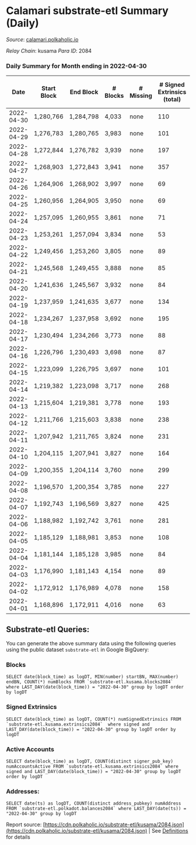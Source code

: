 # Calamari substrate-etl Summary (Daily)

_Source_: [calamari.polkaholic.io](https://calamari.polkaholic.io)

*Relay Chain*: kusama
*Para ID*: 2084



### Daily Summary for Month ending in 2022-04-30


| Date | Start Block | End Block | # Blocks | # Missing | # Signed Extrinsics (total) | # Active Accounts | # Addresses with Balances | # Events | # Transfers | # XCM Transfers In | # XCM Transfers Out |
| ---- | ----------- | --------- | -------- | --------- | --------------------------- | ----------------- | ------------------------- | -------- | ----------- | ------------------ | ------------------- |
| 2022-04-30 | 1,280,766 | 1,284,798 | 4,033 | none  | 110 | 69 | 23,020 | 8,740 | 68 ($56,842.82) |   |   |
| 2022-04-29 | 1,276,783 | 1,280,765 | 3,983 | none  | 101 | 66 |  | 8,592 | 54 ($85,251.08) |   |   |
| 2022-04-28 | 1,272,844 | 1,276,782 | 3,939 | none  | 197 | 127 | 23,001 | 9,072 | 106 ($55,321.54) |   |   |
| 2022-04-27 | 1,268,903 | 1,272,843 | 3,941 | none  | 357 | 215 | 22,991 | 10,068 | 214 ($288,527.80) |   |   |
| 2022-04-26 | 1,264,906 | 1,268,902 | 3,997 | none  | 69 | 41 | 22,964 | 8,421 | 24 ($12,968.30) |   |   |
| 2022-04-25 | 1,260,956 | 1,264,905 | 3,950 | none  | 69 | 43 | 22,956 | 8,319 | 38 ($24,497.42) |   |   |
| 2022-04-24 | 1,257,095 | 1,260,955 | 3,861 | none  | 71 | 41 | 22,950 | 8,168 | 48 ($69,818.96) |   |   |
| 2022-04-23 | 1,253,261 | 1,257,094 | 3,834 | none  | 53 | 28 | 22,941 | 7,996 | 33 ($10,081.85) |   |   |
| 2022-04-22 | 1,249,456 | 1,253,260 | 3,805 | none  | 89 | 50 | 22,931 | 8,160 | 57 ($235,184.29) |   |   |
| 2022-04-21 | 1,245,568 | 1,249,455 | 3,888 | none  | 85 | 46 | 22,920 | 8,294 | 52 ($792,412.51) |   |   |
| 2022-04-20 | 1,241,636 | 1,245,567 | 3,932 | none  | 84 | 50 | 22,911 | 8,391 | 59 ($41,567.01) |   |   |
| 2022-04-19 | 1,237,959 | 1,241,635 | 3,677 | none  | 134 | 75 | 22,898 | 8,167 | 72 ($172,938.46) |   |   |
| 2022-04-18 | 1,234,267 | 1,237,958 | 3,692 | none  | 195 | 162 | 22,887 | 8,453 | 49 ($163,487.77) |   |   |
| 2022-04-17 | 1,230,494 | 1,234,266 | 3,773 | none  | 88 | 52 | 22,876 | 8,085 | 47 ($14,654.45) |   |   |
| 2022-04-16 | 1,226,796 | 1,230,493 | 3,698 | none  | 87 | 52 | 22,868 | 7,926 | 46 ($238,794.28) |   |   |
| 2022-04-15 | 1,223,099 | 1,226,795 | 3,697 | none  | 101 | 56 | 22,860 | 8,018 | 51 ($2,728,747.93) |   |   |
| 2022-04-14 | 1,219,382 | 1,223,098 | 3,717 | none  | 268 | 213 | 22,846 | 8,968 | 125 ($582,142.18) |   |   |
| 2022-04-13 | 1,215,604 | 1,219,381 | 3,778 | none  | 193 | 126 | 22,827 | 8,742 | 106 ($400,341.31) |   |   |
| 2022-04-12 | 1,211,766 | 1,215,603 | 3,838 | none  | 238 | 136 | 22,805 | 9,181 | 162 ($5,355,395.16) |   |   |
| 2022-04-11 | 1,207,942 | 1,211,765 | 3,824 | none  | 231 | 178 |  | 8,943 | 69 ($250,735.07) |   |   |
| 2022-04-10 | 1,204,115 | 1,207,941 | 3,827 | none  | 164 | 85 | 22,750 | 8,670 | 90 ($194,254.16) |   |   |
| 2022-04-09 | 1,200,355 | 1,204,114 | 3,760 | none  | 299 | 164 | 22,733 | 9,337 | 165 ($142,200.70) |   |   |
| 2022-04-08 | 1,196,570 | 1,200,354 | 3,785 | none  | 227 | 146 | 22,707 | 8,983 | 174 ($237,429.33) |   |   |
| 2022-04-07 | 1,192,743 | 1,196,569 | 3,827 | none  | 425 | 213 | 22,676 | 10,332 | 322 ($1,137,356.98) |   |   |
| 2022-04-06 | 1,188,982 | 1,192,742 | 3,761 | none  | 281 | 149 | 22,608 | 9,258 | 187 ($137,206.87) |   |   |
| 2022-04-05 | 1,185,129 | 1,188,981 | 3,853 | none  | 108 | 73 | 22,574 | 8,370 | 49 ($17,939.09) |   |   |
| 2022-04-04 | 1,181,144 | 1,185,128 | 3,985 | none  | 84 | 39 | 22,561 | 8,484 | 48 ($49,183.28) |   |   |
| 2022-04-03 | 1,176,990 | 1,181,143 | 4,154 | none  | 89 | 52 | 22,550 | 8,850 | 34 ($113,300.85) |   |   |
| 2022-04-02 | 1,172,912 | 1,176,989 | 4,078 | none  | 158 | 88 | 22,543 | 9,145 | 81 ($86,595.57) |   |   |
| 2022-04-01 | 1,168,896 | 1,172,911 | 4,016 | none  | 63 | 42 | 22,518 | 8,428 | 38 ($30,521.61) |   |   |

## Substrate-etl Queries:
You can generate the above summary data using the following queries using the public dataset `substrate-etl` in Google BigQuery:


### Blocks
```
SELECT date(block_time) as logDT, MIN(number) startBN, MAX(number) endBN, COUNT(*) numBlocks FROM `substrate-etl.kusama.blocks2084`  where LAST_DAY(date(block_time)) = "2022-04-30" group by logDT order by logDT
```


### Signed Extrinsics
```
SELECT date(block_time) as logDT, COUNT(*) numSignedExtrinsics FROM `substrate-etl.kusama.extrinsics2084`  where signed and LAST_DAY(date(block_time)) = "2022-04-30" group by logDT order by logDT
```


### Active Accounts
```
SELECT date(block_time) as logDT, COUNT(distinct signer_pub_key) numAccountsActive FROM `substrate-etl.kusama.extrinsics2084` where signed and LAST_DAY(date(block_time)) = "2022-04-30" group by logDT order by logDT
```


### Addresses:
```
SELECT date(ts) as logDT, COUNT(distinct address_pubkey) numAddress FROM `substrate-etl.polkadot.balances2084` where LAST_DAY(date(ts)) = "2022-04-30" group by logDT
```



Report source: [https://cdn.polkaholic.io/substrate-etl/kusama/2084.json](https://cdn.polkaholic.io/substrate-etl/kusama/2084.json) | See [Definitions](/DEFINITIONS.md) for details
